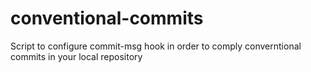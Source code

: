 # conventional-commits
Script to configure commit-msg hook in order to comply converntional commits in your local repository
